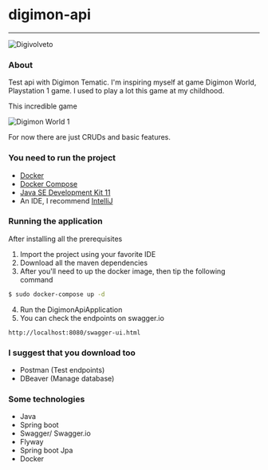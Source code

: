 # digimon-api
---
![Digivolveto](https://66.media.tumblr.com/55fea3d7561974c47d8ff97f57823f27/tumblr_mnokgkDYNf1ru8lobo1_400.gif)

### About

Test api with Digimon Tematic. I'm inspiring myself at game Digimon World, Playstation 1 game. I used to play a lot this game at my childhood.

This incredible game

![Digimon World 1](https://66.media.tumblr.com/52c40535095a4c8f4bb6e46649893ec8/tumblr_ns6k3mM42o1scncwdo1_500.gif)

For now there are just CRUDs and basic features.

### You need to run the project

* [Docker](https://docs.docker.com/install/linux/docker-ce/ubuntu/)
* [Docker Compose](https://linuxize.com/post/how-to-install-and-use-docker-compose-on-ubuntu-18-04/)
* [Java SE Development Kit 11](https://www.oracle.com/technetwork/java/javase/downloads/jdk11-downloads-5066655.html)
* An IDE, I recommend [IntelliJ](https://www.jetbrains.com/idea/)

### Running the application

After installing all the prerequisites

1. Import the project using your favorite IDE
2. Download all the maven dependencies
3. After you'll need to up the docker image, then tip the following command
```sh
$ sudo docker-compose up -d
```
4. Run the DigimonApiApplication
5. You can check the endpoints on swagger.io
```
http://localhost:8080/swagger-ui.html
```

### I suggest that you download too

* Postman (Test endpoints)
* DBeaver (Manage database)

### Some technologies

* Java
* Spring boot
* Swagger/ Swagger.io
* Flyway
* Spring boot Jpa
* Docker